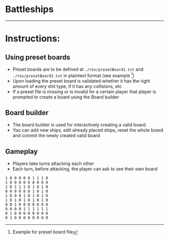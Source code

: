 # Battleships
---

# Instructions:

## Using preset boards
- Preset boards are to be defined at `./res/presetBoard1.txt` and `./res/presetBoard2.txt` in plaintext format (see example [^example])
- Upon loading the preset board is validated whether it has the right amount of every shit type, if it has any collisions, etc
- If a preset file is missing or is invalid for a certain player that player is prompted to create a board using the Board builder

## Board builder
- The board builder is used for interactively creating a valid board.
- You can add new ships, edit already placed ships, reset the whole board and commit the newly created valid board

## Gameplay
- Players take turns attacking each other
- Each turn, before attacking, the player can ask to see their own board


[^example]: Example for preset board file
```
1 0 0 0 0 0 1 1 1 0
1 0 0 0 0 0 0 0 0 0
1 0 1 1 1 0 1 0 1 0
0 0 0 0 0 0 1 0 1 0
1 0 0 0 1 0 1 0 1 0
1 0 1 0 1 0 1 0 1 0
0 0 1 0 0 0 0 0 0 0
0 0 0 0 1 1 1 1 1 1
0 1 0 0 0 0 0 0 0 0
0 1 0 0 0 0 0 0 0 0
```
